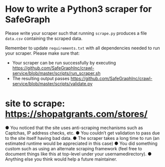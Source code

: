 # How to write a Python3 scraper for SafeGraph

Please write your scraper such that running `scrape.py` produces a file `data.csv` containing the scraped data.

Remember to update `requirements.txt` with all dependencies needed to run your scraper. 
Please make sure that:
* Your scraper can be run successfully by executing https://github.com/SafeGraphInc/crawl-service/blob/master/scripts/run_scraper.sh 
* The resulting output passes https://github.com/SafeGraphInc/crawl-service/blob/master/scripts/validate.py


# site to scrape: https://shopatgrants.com/stores/

● You noticed that the site uses anti-scraping mechanisms such as Captchas, IP address checks, etc.
● You couldn’t get validation to pass due to the site itself having bad data.
● The scraper takes a long time to run (an estimated runtime would be appreciated in this
case)
● You did something custom such as using an alternate scraping framework (feel free to
document things like this at top-level under your ​username​ directory).
● Anything else you think would help a future maintainer.



